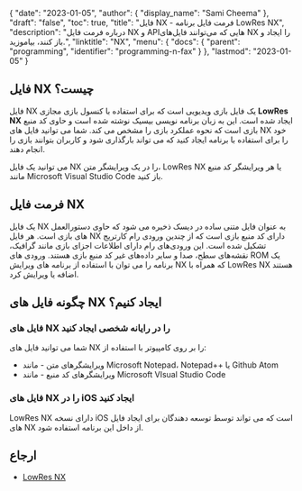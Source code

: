 {
  "date": "2023-01-05",
  "author": {
    "display_name": "Sami Cheema"
},
  "draft": "false",
  "toc": true,
  "title": "فایل NX - فرمت فایل برنامه LowRes NX",
  "description": "درباره فرمت فایل NX و APIهایی که می‌توانند فایل‌های NX را ایجاد و باز کنند، بیاموزید.",
  "linktitle": "NX",
  "menu": {
    "docs": {
      "parent": "programming",
      "identifier": "programming-n-fax"
}
},
  "lastmod": "2023-01-05"
}

## فایل NX چیست؟

فایل NX یک فایل بازی ویدیویی است که برای استفاده با کنسول بازی مجازی **LowRes NX** ایجاد شده است. این به زبان برنامه نویسی بیسیک نوشته شده است و حاوی کد منبع بازی است که نحوه عملکرد بازی را مشخص می کند. شما می توانید فایل های NX خود را برای استفاده با برنامه ایجاد کنید که می تواند بارگذاری شود و کاربران بتوانند بازی را انجام دهند.

می توانید یک فایل NX را در یک ویرایشگر متن، LowRes NX یا هر ویرایشگر کد منبع مانند Microsoft Visual Studio Code باز کنید.

## فرمت فایل NX

یک فایل NX به عنوان فایل متنی ساده در دیسک ذخیره می شود که حاوی دستورالعمل های بازی است. هر فایل NX دارای کد منبع بازی است که از چندین ورودی رام کارتریج تشکیل شده است. این ورودی‌های رام دارای اطلاعات اجزای بازی مانند گرافیک، نقشه‌های سطح، صدا و سایر داده‌های غیر کد منبع بازی هستند. ورودی های ROM یک برنامه را می توان با استفاده از برنامه های ویرایش NX که همراه با LowRes NX هستند اضافه یا ویرایش کرد.

## چگونه فایل های NX ایجاد کنیم؟

### فایل های NX را در رایانه شخصی ایجاد کنید

شما می توانید فایل های NX را بر روی کامپیوتر با استفاده از:

 * ویرایشگرهای متن - مانند Microsoft Notepad، Notepad++ یا Github Atom
 * ویرایشگرهای کد منبع - مانند Microsoft VIsual Studio Code

### فایل های NX را در iOS ایجاد کنید

LowRes NX دارای نسخه iOS است که می تواند توسط توسعه دهندگان برای ایجاد فایل های NX از داخل این برنامه استفاده شود.

## ارجاع ##

* [LowRes NX](https://lowresnx.inutilis.com/)



